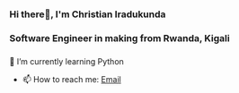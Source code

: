 ### Hi there👋, I'm Christian Iradukunda 

### Software Engineer in making from Rwanda, Kigali
### 

🌱 I’m currently learning Python

- 📫 How to reach me: <a href="ciradukunda17@gmail.com">Email</a>

<!--
**Webamz/Webamz** is a ✨ _special_ ✨ repository because its `README.md` (this file) appears on your GitHub profile.

Here are some ideas to get you started:

- 🔭 I’m currently working on ...
- 🌱 I’m currently learning ...
- 👯 I’m looking to collaborate on ...
- 🤔 I’m looking for help with ...
- 💬 Ask me about ...
- 📫 How to reach me: ...
- 😄 Pronouns: ...
- ⚡ Fun fact: ...
-->


